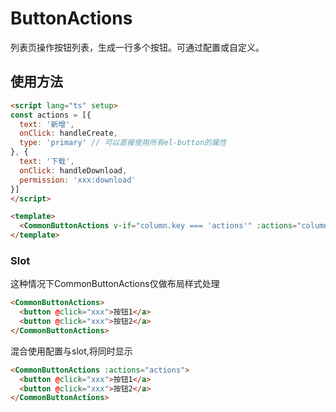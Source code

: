 # ButtonActions
列表页操作按钮列表，生成一行多个按钮。可通过配置或自定义。

<demo src="./demos/demo1.vue" />

## 使用方法

```html
<script lang="ts" setup>
const actions = [{
  text: '新增',
  onClick: handleCreate,
  type: 'primary' // 可以直接使用所有el-button的属性
}, {
  text: '下载',
  onClick: handleDownload,
  permission: 'xxx:download'
}]
</script>

<template>
  <CommonButtonActions v-if="column.key === 'actions'" :actions="column.actions" :record="record" :column="column" />
</template>
```

### Slot
这种情况下CommonButtonActions仅做布局样式处理
```html
<CommonButtonActions>
  <button @click="xxx">按钮1</a>
  <button @click="xxx">按钮2</a>
</CommonButtonActions>
```
混合使用配置与slot,将同时显示
```html
<CommonButtonActions :actions="actions">
  <button @click="xxx">按钮1</a>
  <button @click="xxx">按钮2</a>
</CommonButtonActions>
```
